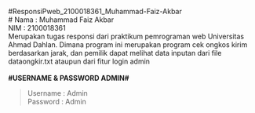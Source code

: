 #ResponsiPweb_2100018361_Muhammad-Faiz-Akbar</br>#
Nama : Muhammad Faiz Akbar</br>
NIM  : 2100018361</br>
Merupakan tugas responsi dari praktikum pemrograman web Universitas Ahmad Dahlan. 
Dimana program ini merupakan program cek ongkos kirim berdasarkan jarak, dan pemilik dapat melihat data inputan dari file dataongkir.txt ataupun dari fitur login admin</br></br>
**#USERNAME & PASSWORD ADMIN#**</br>
>Username : Admin</br>
>Password : Admin</br>
